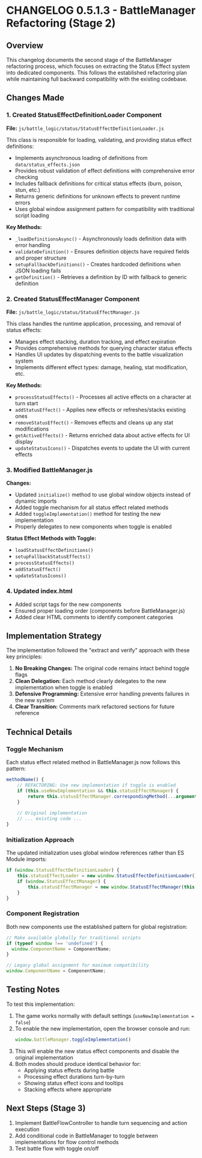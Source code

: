 # CHANGELOG 0.5.1.3 - BattleManager Refactoring (Stage 2)

## Overview
This changelog documents the second stage of the BattleManager refactoring process, which focuses on extracting the Status Effect system into dedicated components. This follows the established refactoring plan while maintaining full backward compatibility with the existing codebase.

## Changes Made

### 1. Created StatusEffectDefinitionLoader Component
**File:** `js/battle_logic/status/StatusEffectDefinitionLoader.js`

This class is responsible for loading, validating, and providing status effect definitions:
- Implements asynchronous loading of definitions from `data/status_effects.json`
- Provides robust validation of effect definitions with comprehensive error checking
- Includes fallback definitions for critical status effects (burn, poison, stun, etc.)
- Returns generic definitions for unknown effects to prevent runtime errors
- Uses global window assignment pattern for compatibility with traditional script loading

**Key Methods:**
- `_loadDefinitionsAsync()` - Asynchronously loads definition data with error handling
- `validateDefinition()` - Ensures definition objects have required fields and proper structure
- `setupFallbackDefinitions()` - Creates hardcoded definitions when JSON loading fails
- `getDefinition()` - Retrieves a definition by ID with fallback to generic definition

### 2. Created StatusEffectManager Component
**File:** `js/battle_logic/status/StatusEffectManager.js`

This class handles the runtime application, processing, and removal of status effects:
- Manages effect stacking, duration tracking, and effect expiration
- Provides comprehensive methods for querying character status effects
- Handles UI updates by dispatching events to the battle visualization system
- Implements different effect types: damage, healing, stat modification, etc.

**Key Methods:**
- `processStatusEffects()` - Processes all active effects on a character at turn start
- `addStatusEffect()` - Applies new effects or refreshes/stacks existing ones
- `removeStatusEffect()` - Removes effects and cleans up any stat modifications
- `getActiveEffects()` - Returns enriched data about active effects for UI display
- `updateStatusIcons()` - Dispatches events to update the UI with current effects

### 3. Modified BattleManager.js
**Changes:**
- Updated `initialize()` method to use global window objects instead of dynamic imports
- Added toggle mechanism for all status effect related methods
- Added `toggleImplementation()` method for testing the new implementation
- Properly delegates to new components when toggle is enabled

**Status Effect Methods with Toggle:**
- `loadStatusEffectDefinitions()`
- `setupFallbackStatusEffects()`
- `processStatusEffects()`
- `addStatusEffect()`
- `updateStatusIcons()`

### 4. Updated index.html
- Added script tags for the new components
- Ensured proper loading order (components before BattleManager.js)
- Added clear HTML comments to identify component categories

## Implementation Strategy

The implementation followed the "extract and verify" approach with these key principles:
1. **No Breaking Changes:** The original code remains intact behind toggle flags
2. **Clean Delegation:** Each method clearly delegates to the new implementation when toggle is enabled
3. **Defensive Programming:** Extensive error handling prevents failures in the new system
4. **Clear Transition:** Comments mark refactored sections for future reference

## Technical Details

### Toggle Mechanism
Each status effect related method in BattleManager.js now follows this pattern:
```javascript
methodName() {
    // REFACTORING: Use new implementation if toggle is enabled
    if (this.useNewImplementation && this.statusEffectManager) {
        return this.statusEffectManager.correspondingMethod(...arguments);
    }
    
    // Original implementation
    // ... existing code ...
}
```

### Initialization Approach
The updated initialization uses global window references rather than ES Module imports:
```javascript
if (window.StatusEffectDefinitionLoader) {
    this.statusEffectLoader = new window.StatusEffectDefinitionLoader();
    if (window.StatusEffectManager) {
        this.statusEffectManager = new window.StatusEffectManager(this, this.statusEffectLoader);
    }
}
```

### Component Registration
Both new components use the established pattern for global registration:
```javascript
// Make available globally for traditional scripts
if (typeof window !== 'undefined') {
  window.ComponentName = ComponentName;
}

// Legacy global assignment for maximum compatibility
window.ComponentName = ComponentName;
```

## Testing Notes
To test this implementation:
1. The game works normally with default settings (`useNewImplementation = false`)
2. To enable the new implementation, open the browser console and run:
   ```javascript
   window.battleManager.toggleImplementation()
   ```
3. This will enable the new status effect components and disable the original implementation
4. Both modes should produce identical behavior for:
   - Applying status effects during battle
   - Processing effect durations turn-by-turn
   - Showing status effect icons and tooltips
   - Stacking effects where appropriate

## Next Steps (Stage 3)
1. Implement BattleFlowController to handle turn sequencing and action execution
2. Add conditional code in BattleManager to toggle between implementations for flow control methods
3. Test battle flow with toggle on/off
